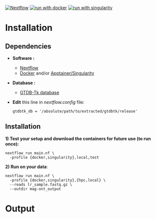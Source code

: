 [![Nextflow](https://img.shields.io/badge/nextflow%20DSL2-%E2%89%A523.04.0-23aa62.svg)](https://www.nextflow.io/)
[![run with docker](https://img.shields.io/badge/run%20with-docker-0db7ed?labelColor=000000&logo=docker)](https://www.docker.com/)
[![run with singularity](https://img.shields.io/badge/run%20with-singularity-1d355c.svg?labelColor=000000)](https://sylabs.io/docs/)

# Installation
## Dependencies
- __Software :__  
  - [Nextflow](https://www.nextflow.io/)  
  - [Docker](https://www.docker.com/) and/or [Apptainer/Singularity](https://apptainer.org/)  

- __Database :__
  - [GTDB-Tk database](https://ecogenomics.github.io/GTDBTk/installing/index.html#gtdb-tk-reference-data)

- __Edit__ this line in *nextflow.config* file:  
  ```
  gtdbtk_db = '/absolute/path/to/extracted/gtdbtk/release'
  ```
## Installation
__1) Test your setup and download the containers for future use (to run once):__
```
nextflow run main.nf \
  -profile {docker,singularity},local,test
```
__2) Run on your data__:
```
nextflow run main.nf \
  -profile {docker,singularity},{hpc,local} \
  --reads lr_sample.fastq.gz \
  --outdir mag-ont_output
```
# Output
